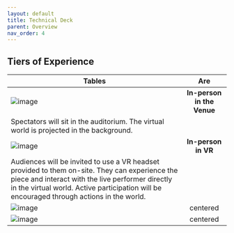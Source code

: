 ```yaml
---
layout: default
title: Technical Deck
parent: Overview
nav_order: 4
---
```


## Tiers of Experience



| Tables   |      Are      | 
|----------|:-------------:|
| ![image](https://github.com/futurestages/npcmusical/blob/main/img/icon-spectators.png) |    **In-person in the Venue**
Spectators will sit in the auditorium. The virtual world is projected in the background.   |
| ![image](https://github.com/futurestages/npcmusical/blob/main/img/icon-participants.png) |    **In-person in VR**
Audiences will be invited to use a VR headset provided to them on-site. They can experience the piece and interact with the live performer directly in the virtual world. Active participation will be encouraged through actions in the world.   |
| ![image](https://github.com/futurestages/npcmusical/blob/main/img/icon-remote.png) |    centered   |
| ![image](https://github.com/futurestages/npcmusical/blob/main/img/icon-livestream.png) |    centered   |
